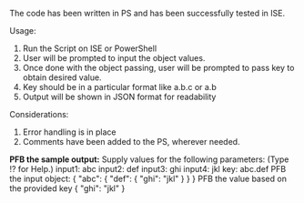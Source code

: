 The code has been written in PS and has been successfully tested in ISE.

Usage:
1. Run the Script on ISE or PowerShell
2. User will be prompted to input the object values.
3. Once done with the object passing, user will be prompted to pass key to obtain desired value.
4. Key should be in a particular format like a.b.c or a.b 
5. Output will be shown in JSON format for readability

Considerations:
1. Error handling is in place
2. Comments have been added to the PS, wherever needed.

**PFB the sample output:**
Supply values for the following parameters:
(Type !? for Help.)
input1: abc
input2: def
input3: ghi
input4: jkl
key: abc.def
PFB the input object:
{
    "abc":  {
                "def":  {
                            "ghi":  "jkl"
                        }
            }
}
PFB the value based on the provided key
{
    "ghi":  "jkl"
}
